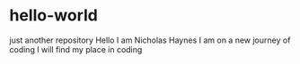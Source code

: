 # hello-world
just another repository 
Hello I am Nicholas Haynes
I am on a new journey of coding 
I will find my place in coding 
